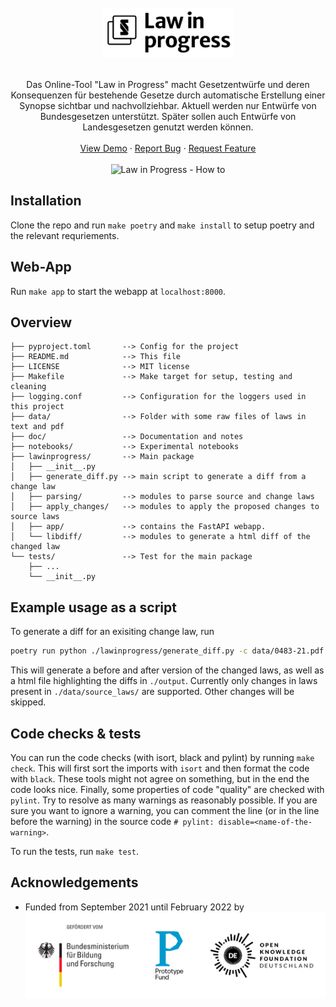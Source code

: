 <br />
<div align="center">
  <a href="https://gitlab.com/nototast/lawinprogress/">
    <img src="resources/law-in-progress-logo.png" alt="Law in Progress" height="80">
  </a>

  <p align="center">
    <br />
    Das Online-Tool "Law in Progress" macht Gesetzentwürfe und deren Konsequenzen für bestehende Gesetze durch automatische Erstellung einer Synopse sichtbar und nachvollziehbar.
    Aktuell werden nur Entwürfe von Bundesgesetzen unterstützt. Später sollen auch Entwürfe von Landesgesetzen genutzt werden können.
    <br />
    <br />
    <a href="https://www.app.lawinprogress.de">View Demo</a>
    ·
    <a href="">Report Bug</a>
    ·
    <a href="mailto: hello@lawinprogress.de">Request Feature</a>
    <br />
    <br />
    <img src="resources/law_in_progress_how_to.gif" alt="Law in Progress - How to">
  </p>
</div>

## Installation

Clone the repo and run `make poetry` and `make install` to setup poetry and the relevant requriements.


## Web-App

Run `make app` to start the webapp at `localhost:8000`.

## Overview

```
├── pyproject.toml       --> Config for the project
├── README.md            --> This file
├── LICENSE              --> MIT license 
├── Makefile             --> Make target for setup, testing and cleaning
├── logging.conf         --> Configuration for the loggers used in this project
├── data/                --> Folder with some raw files of laws in text and pdf
├── doc/                 --> Documentation and notes
├── notebooks/           --> Experimental notebooks
├── lawinprogress/       --> Main package
│   ├── __init__.py
│   ├── generate_diff.py --> main script to generate a diff from a change law
│   ├── parsing/         --> modules to parse source and change laws
│   ├── apply_changes/   --> modules to apply the proposed changes to source laws
│   ├── app/             --> contains the FastAPI webapp.
│   └── libdiff/         --> modules to generate a html diff of the changed law
└── tests/               --> Test for the main package
    ├── ...
    └── __init__.py
```


## Example usage as a script
To generate a diff for an exisiting change law, run

```bash
poetry run python ./lawinprogress/generate_diff.py -c data/0483-21.pdf --html
```

This will generate a before and after version of the changed laws, as well as a html file highlighting the diffs in `./output`.
Currently only changes in laws present in `./data/source_laws/` are supported. Other changes will be skipped.

## Code checks & tests

You can run the code checks (with isort, black and pylint) by running `make check`.
This will first sort the imports with `isort` and then format the code with `black`.
These tools might not agree on something, but in the end the code looks nice.
Finally, some properties of code "quality" are checked with `pylint`.
Try to resolve as many warnings as reasonably possible. If you are sure you want to ignore a warning,
you can comment the line (or in the line before the warning) in the source code ```# pylint: disable=<name-of-the-warning>```.

To run the tests, run `make test`.

## Acknowledgements

* Funded from September 2021 until February 2022 by ![logos of the "Bundesministerium für Bildung und Forschung", Prodotype Fund and OKFN-Deutschland](resources/pf_funding_logos.svg)
